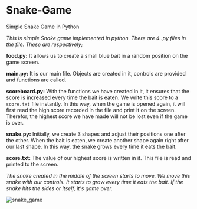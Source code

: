 # Snake-Game
Simple Snake Game in Python

*This is simple Snake game implemented in python. There are 4 .py files in the file. These are respectively;*  

**food.py:** It allows us to create a small blue bait in a random position on the game screen.    

**main.py:** It is our main file. Objects are created in it, controls are provided and functions are called.  

**scoreboard.py:** With the functions we have created in it, it ensures that the score is increased every time the bait is eaten. We write this score to a `score.txt` file instantly. In this way, when the game is opened again, it will first read the high score recorded in the file and print it on the screen. Therefor, the highest score we have made will not be lost even if the game is over.  

**snake.py:** Initially, we create 3 shapes and adjust their positions one after the other. When the bait is eaten, we create another shape again right after our last shape. In this way, the snake grows every time it eats the bait.  

**score.txt:** The value of our highest score is written in it. This file is read and printed to the screen.  

*The snake created in the middle of the screen starts to move. We move this snake with our controls. It starts to grow every time it eats the bait. If the snake hits the sides or itself, it's game over.*

![snake_game](https://github.com/efecnblt/Basics-Games-with-Python/blob/main/Snake%20Game/snake_game.gif?raw=true)

